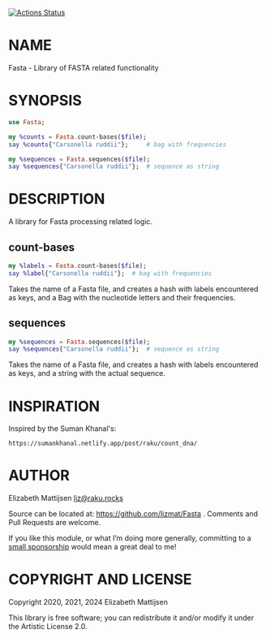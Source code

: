 [![Actions Status](https://github.com/lizmat/Fasta/workflows/test/badge.svg)](https://github.com/lizmat/Fasta/actions)

NAME
====

Fasta - Library of FASTA related functionality

SYNOPSIS
========

```raku
use Fasta;

my %counts = Fasta.count-bases($file);
say %counts{"Carsonella ruddii"};     # bag with frequencies

my %sequences = Fasta.sequences($file);
say %sequences{"Carsonella ruddii"};  # sequence as string
```

DESCRIPTION
===========

A library for Fasta processing related logic.

count-bases
-----------

```raku
my %labels = Fasta.count-bases($file);
say %label{"Carsonella ruddii"};  # bag with frequencies
```

Takes the name of a Fasta file, and creates a hash with labels encountered as keys, and a Bag with the nucleotide letters and their frequencies.

sequences
---------

```raku
my %sequences = Fasta.sequences($file);
say %sequences{"Carsonella ruddii"};  # sequence as string
```

Takes the name of a Fasta file, and creates a hash with labels encountered as keys, and a string with the actual sequence.

INSPIRATION
===========

Inspired by the Suman Khanal's:

    https://sumankhanal.netlify.app/post/raku/count_dna/

AUTHOR
======

Elizabeth Mattijsen <liz@raku.rocks>

Source can be located at: https://github.com/lizmat/Fasta . Comments and Pull Requests are welcome.

If you like this module, or what I’m doing more generally, committing to a [small sponsorship](https://github.com/sponsors/lizmat/) would mean a great deal to me!

COPYRIGHT AND LICENSE
=====================

Copyright 2020, 2021, 2024 Elizabeth Mattijsen

This library is free software; you can redistribute it and/or modify it under the Artistic License 2.0.

